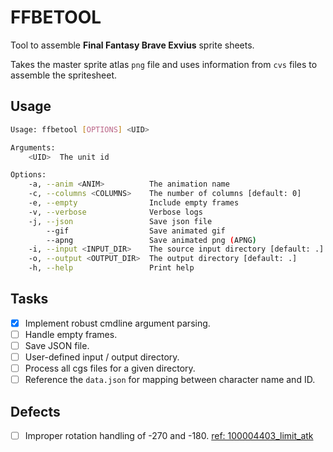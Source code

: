 # FFBETOOL
Tool to assemble **Final Fantasy Brave Exvius** sprite sheets.

Takes the master sprite atlas `png` file and uses information from `cvs` files
to assemble the spritesheet.

## Usage
```bash
Usage: ffbetool [OPTIONS] <UID>

Arguments:
    <UID>  The unit id

Options:
    -a, --anim <ANIM>          The animation name
    -c, --columns <COLUMNS>    The number of columns [default: 0]
    -e, --empty                Include empty frames
    -v, --verbose              Verbose logs
    -j, --json                 Save json file
        --gif                  Save animated gif
        --apng                 Save animated png (APNG)
    -i, --input <INPUT_DIR>    The source input directory [default: .]
    -o, --output <OUTPUT_DIR>  The output directory [default: .]
    -h, --help                 Print help
```


## Tasks
- [x] Implement robust cmdline argument parsing.
- [ ] Handle empty frames.
- [ ] Save JSON file.
- [ ] User-defined input / output directory.
- [ ] Process all cgs files for a given directory.
- [ ] Reference the `data.json` for mapping between character name and ID.

## Defects
- [ ] Improper rotation handling of -270 and -180. [ref: 100004403_limit_atk](https://github.com/dsxragnarok/ffbe_asset_dump/blob/main/animated_gifs/unit_100004403_limitatk_opac.gif)
